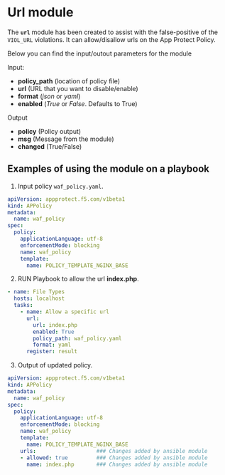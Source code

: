 # Url module

The **`url`** module has been created to assist with the false-positive of the `VIOL_URL` violations. It can allow/disallow urls on the App Protect Policy. 


Below you can find the input/outout parameters for the module

Input:
- **policy_path** (location of policy file)
- **url** (URL that you want to disable/enable)
- **format** (*json* or *yaml*)
- **enabled** (*True* or *False*. Defaults to True)

Output
- **policy** (Policy output)
- **msg** (Message from the module)
- **changed** (True/False)


## Examples of using the module on a playbook

1. Input policy `waf_policy.yaml`.
  ```yaml
  apiVersion: appprotect.f5.com/v1beta1
  kind: APPolicy
  metadata:
    name: waf_policy
  spec:
    policy:
      applicationLanguage: utf-8
      enforcementMode: blocking
      name: waf_policy
      template:
        name: POLICY_TEMPLATE_NGINX_BASE
  ```


2. RUN Playbook to allow the url **index.php**.
  ```yaml
  - name: File Types
    hosts: localhost
    tasks:
      - name: Allow a specific url
        url:
          url: index.php
          enabled: True
          policy_path: waf_policy.yaml
          format: yaml
        register: result
  ```

3. Output of updated policy.
  ```yaml
  apiVersion: appprotect.f5.com/v1beta1
  kind: APPolicy
  metadata:
    name: waf_policy
  spec:
    policy:
      applicationLanguage: utf-8
      enforcementMode: blocking
      name: waf_policy
      template:
        name: POLICY_TEMPLATE_NGINX_BASE
      urls:                   ### Changes added by ansible module
      - allowed: true         ### Changes added by ansible module
        name: index.php       ### Changes added by ansible module
  ```
